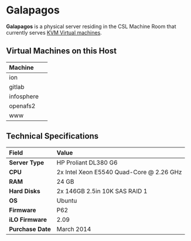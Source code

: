 # Galapagos

**Galapagos** is a physical server residing in the CSL Machine Room that currently serves [KVM Virtual machines](../../technologies/virtualization-stack/kvm.md).

## Virtual Machines on this Host

| Machine |  |
| :--- | :--- |
| ion |  |
| gitlab |  |
| infosphere |  |
| openafs2 |  |
| www |  |

## Technical Specifications

| **Field** | Value |
| :--- | :--- |
| **Server Type** | HP Proliant DL380 G6 |
| **CPU** | 2x Intel Xeon E5540 Quad-Core @ 2.26 GHz |
| **RAM** | 24 GB |
| **Hard Disks** | 2x 146GB 2.5in 10K SAS RAID 1 |
| **OS** | Ubuntu |
| **Firmware** | P62 |
| **iLO Firmware** | 2.09 |
| **Purchase Date** | March 2014 |

